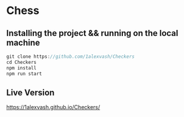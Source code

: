 # Chess

## Installing the project && running on the local machine

```js
git clone https://github.com/1alexvash/Checkers
cd Checkers
npm install
npm run start

```

## Live Version

https://1alexvash.github.io/Checkers/
